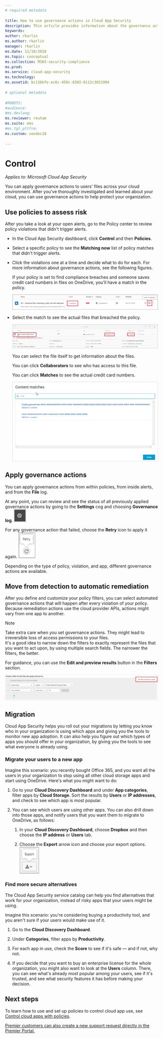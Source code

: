 ```yaml
---
# required metadata

title: How to use governance actions in Cloud App Security
description: This article provides information about the governance actions you can take in Cloud App Security to control your organization's cloud app use.
keywords:
author: rkarlin
ms.author: rkarlin
manager: rkarlin
ms.date: 12/10/2018
ms.topic: conceptual
ms.collection: M365-security-compliance
ms.prod:
ms.service: cloud-app-security
ms.technology:
ms.assetid: bc11bbfe-ec6c-458c-8302-8112c383199d

# optional metadata

#ROBOTS:
#audience:
#ms.devlang:
ms.reviewer: reutam
ms.suite: ems
#ms.tgt_pltfrm:
ms.custom: seodec18

---
```

# Control

*Applies to: Microsoft Cloud App Security*

You can apply governance actions to users' files across your cloud environment. After you've thoroughly investigated and learned about your cloud, you can use governance actions to help protect your organization.  

## Use policies to assess risk  
After you take a look at your open alerts, go to the Policy center to review policy violations that didn't trigger alerts.  

-   In the Cloud App Security dashboard, click **Control** and then **Policies**.  

-   Select a specific policy to see the **Matching now** list of policy matches that didn't trigger alerts.  

-   Click the violations one at a time and decide what to do for each. For more information about governance actions, see the following figures.  

     If your policy is set to find compliance breaches and someone saves credit card numbers in files on OneDrive, you'll have a match in the policy.  

     ![PCI matches](./media/pci-matches.png "pci matches")  

-   Select the match to see the actual files that breached the policy.  

     ![PCI content matches](./media/pci-content-matches.png "pci content matches")  

     You can select the file itself to get information about the files.  

     You can click **Collaborators** to see who has access to this file.  

     You can click **Matches** to see the actual credit card numbers.  

     ![Content matches credit card numbers](./media/content-matches-ccn.png "content matches credit card numbers")  

## Apply governance actions  
You can apply governance actions from within policies, from inside alerts, and from the **File** log.  

At any point, you can review and see the status of all previously applied governance actions by going to the **Settings** cog and choosing **Governance log**. ![settings icon](./media/settings-icon.png "settings icon")

For any governance action that failed, choose the **Retry** icon to apply it again. ![Retry icon](./media/retry-icon.png "retry icon")   

Depending on the type of policy, violation, and app, different governance actions are available.  

## Move from detection to automatic remediation  
After you define and customize your policy filters, you can select automated governance actions that will happen after every violation of your policy.  
Because remediation actions use the cloud provider APIs, actions might vary from one app to another.  

> [!NOTE]  
>  Take extra care when you set governance actions. They might lead to irreversible loss of access permissions to your files.  
> It's a good idea to narrow down the filters to exactly represent the files that you want to act upon, by using multiple search fields. The narrower the filters, the better.  
>   
>  For guidance, you can use the **Edit and preview results** button in the **Filters** section.  

![File policy edit and preview results](./media/file-policy-edit-and-preview-results.png "file policy edit and preview results")  

## Migration  
Cloud App Security helps you roll out your migrations by letting you know who in your organization is using which apps and giving you the tools to monitor new app adoption. It can also help you figure out which types of apps you should offer in your organization, by giving you the tools to see what everyone is already using.  

### Migrate your users to a new app  
Imagine this scenario: you recently bought Office 365, and you want all the users in your organization to stop using all other cloud storage apps and start using OneDrive. Here's what you might want to do:  

1. Go to your **Cloud Discovery Dashboard** and under **App categories**, filter apps by **Cloud Storage**. Sort the results by **Users** or **IP addresses**, and check to see which app is most popular.  

2. You can see which users are using other apps. You can also drill down into those apps, and notify users that you want them to migrate to OneDrive, as follows:

   1. In your **Cloud Discovery Dashboard**, choose **Dropbox** and then choose the **IP address** or **Users** tab.  

   2. Choose the **Export** arrow icon and choose your export options. ![Arrow icon](./media/arrow-icon.png "arrow icon")

### Find more secure alternatives  
The Cloud App Security service catalog can help you find alternatives that work for your organization, instead of risky apps that your users might be using.  

Imagine this scenario: you're considering buying a productivity tool, and you aren't sure if your users would make use of it.  

1.   Go to the **Cloud Discovery Dashboard**.  

2.   Under **Categories**, filter apps by **Productivity**.  

3.   For each app in use, check the **Score** to see if it's safe — and if not, why not.  

4.   If you decide that you want to buy an enterprise license for the whole organization, you might also want to look at the **Users** column. There, you can see what's already most popular among your users, see if it's trusted, and see what security features it has before making your decision.  

## Next steps
To learn how to use and set up policies to control cloud app use, see [Control cloud apps with policies](control-cloud-apps-with-policies.md).   

[Premier customers can also create a new support request directly in the Premier Portal.](https://premier.microsoft.com/)  
